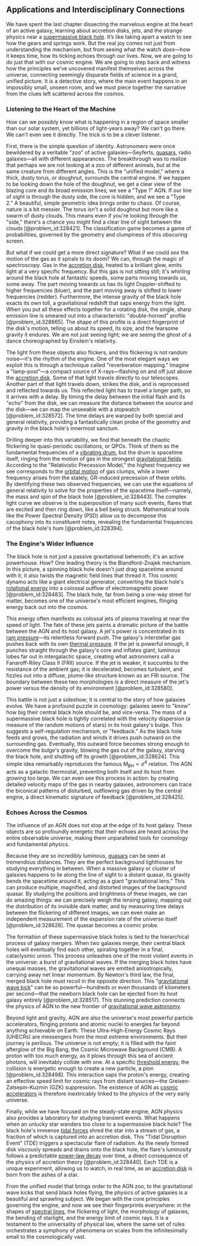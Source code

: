 ## Applications and Interdisciplinary Connections

We have spent the last chapter dissecting the marvelous engine at the heart of an active galaxy, learning about accretion disks, jets, and the strange physics near a [supermassive black hole](@article_id:159462). It’s like taking apart a watch to see how the gears and springs work. But the real joy comes not just from understanding the mechanism, but from seeing what the watch *does*—how it keeps time, how its ticking echoes through our lives. Now, we are going to do just that with our cosmic engine. We are going to step back and witness how the principles we’ve uncovered manifest themselves across the universe, connecting seemingly disparate fields of science in a grand, unified picture. It is a detective story, where the main event happens in an impossibly small, unseen room, and we must piece together the narrative from the clues left scattered across the cosmos.

### Listening to the Heart of the Machine

How can we possibly know what is happening in a region of space smaller than our solar system, yet billions of light-years away? We can't go there. We can't even see it directly. The trick is to be a clever listener.

First, there is the simple question of identity. Astronomers were once bewildered by a veritable "zoo" of active galaxies—Seyferts, [quasars](@article_id:158727), radio galaxies—all with different appearances. The breakthrough was to realize that perhaps we are not looking at a zoo of different animals, but at the same creature from different angles. This is the "unified model," where a thick, dusty torus, or doughnut, surrounds the central engine. If we happen to be looking down the hole of the doughnut, we get a clear view of the blazing core and its broad emission lines; we see a "Type 1" AGN. If our line of sight is through the dusty side, the core is hidden, and we see a "Type 2." A beautiful, simple geometric idea brings order to chaos. Of course, nature is a bit messier. The torus isn't a solid doughnut but more like a swarm of dusty clouds. This means even if you're looking through the "side," there's a chance you might find a clear line of sight between the clouds [@problem_id:328421]. The classification game becomes a game of probabilities, governed by the geometry and clumpiness of this obscuring screen.

But what if we could get a more direct signature? What if we could *see* the motion of the gas as it spirals to its doom? We can, through the magic of spectroscopy. Gas in the [accretion disk](@article_id:159110), heated to a brilliant glow, emits light at a very specific frequency. But this gas is not sitting still; it's whirling around the black hole at fantastic speeds, some parts moving towards us, some away. The part moving towards us has its light Doppler-shifted to higher frequencies (bluer), and the part moving away is shifted to lower frequencies (redder). Furthermore, the intense gravity of the black hole exacts its own toll, a gravitational redshift that saps energy from the light. When you put all these effects together for a rotating disk, the single, sharp emission line is smeared out into a characteristic "double-horned" profile [@problem_id:328665]. The shape of this profile is a direct fingerprint of the disk's motion, telling us about its speed, its size, and the fearsome gravity it endures. We are not just seeing light; we are seeing the ghost of a dance choreographed by Einstein's relativity.

The light from these objects also flickers, and this flickering is not random noise—it's the rhythm of the engine. One of the most elegant ways we exploit this is through a technique called "reverberation mapping." Imagine a "lamp-post"—a compact source of X-rays—flashing on and off just above the [accretion disk](@article_id:159110). Some of that light travels directly to our telescopes. Another part of that light travels down, strikes the disk, and is reprocessed and reflected towards us. This reflected light has to travel a longer path, so it arrives with a delay. By timing the delay between the initial flash and its "echo" from the disk, we can measure the distance between the source and the disk—we can map the unseeable with a stopwatch [@problem_id:328572]. The time delays are warped by both special and general relativity, providing a fantastically clean probe of the geometry and gravity in the black hole's innermost sanctum.

Drilling deeper into this variability, we find that beneath the chaotic flickering lie quasi-periodic oscillations, or QPOs. Think of them as the fundamental frequencies of a [vibrating drum](@article_id:176713), but the drum is spacetime itself, ringing from the motion of gas in the strongest [gravitational fields](@article_id:190807). According to the "Relativistic Precession Model," the highest frequency we see corresponds to the [orbital motion](@article_id:162362) of gas clumps, while a lower frequency arises from the stately, GR-induced precession of these orbits. By identifying these two observed frequencies, we can use the equations of general relativity to solve for the properties of the spacetime itself—namely, the mass and spin of the black hole [@problem_id:328443]. The complex light curve we observe is the superposition of many such events, flares that are excited and then ring down, like a bell being struck. Mathematical tools like the Power Spectral Density (PSD) allow us to decompose this cacophony into its constituent notes, revealing the fundamental frequencies of the black hole's hum [@problem_id:328394].

### The Engine's Wider Influence

The black hole is not just a passive gravitational behemoth; it's an active powerhouse. How? One leading theory is the Blandford-Znajek mechanism. In this picture, a spinning black hole doesn't just drag spacetime around with it; it also twists the magnetic field lines that thread it. This cosmic dynamo acts like a giant electrical generator, converting the black hole's [rotational energy](@article_id:160168) into a colossal outflow of electromagnetic power [@problem_id:328483]. The black hole, far from being a one-way street for matter, becomes one of the universe's most efficient engines, flinging energy back out into the cosmos.

This energy often manifests as colossal jets of plasma traveling at near the speed of light. The fate of these jets paints a dramatic picture of the battle between the AGN and its host galaxy. A jet's power is concentrated in its [ram pressure](@article_id:194438)—its relentless forward push. The galaxy's interstellar gas pushes back with its own [thermal pressure](@article_id:202267). If the jet is powerful enough, it punches straight through the galaxy's core and inflates giant, luminous lobes far out in intergalactic space, creating what astronomers call a Fanaroff-Riley Class II (FRII) source. If the jet is weaker, it succumbs to the resistance of the ambient gas; it is decelerated, becomes turbulent, and fizzles out into a diffuse, plume-like structure known as an FRI source. The boundary between these two morphologies is a direct measure of the jet's power versus the density of its environment [@problem_id:328580].

This battle is not just a sideshow; it is central to the story of how galaxies evolve. We have a profound puzzle in cosmology: galaxies seem to "know" how big their central black hole should be, and vice-versa. The mass of a supermassive black hole is tightly correlated with the velocity dispersion (a measure of the random motions of stars) in its host galaxy's bulge. This suggests a self-regulation mechanism, or "feedback." As the black hole feeds and grows, the radiation and winds it drives push outward on the surrounding gas. Eventually, this outward force becomes strong enough to overcome the bulge's gravity, blowing the gas out of the galaxy, starving the black hole, and shutting off its growth [@problem_id:328624]. This simple idea remarkably reproduces the famous $M_{\text{BH}} \propto \sigma^4$ relation. The AGN acts as a galactic thermostat, preventing both itself and its host from growing too large. We can even see this process in action: by creating detailed velocity maps of the gas in nearby galaxies, astronomers can trace the biconical patterns of disturbed, outflowing gas driven by the central engine, a direct kinematic signature of feedback [@problem_id:328425].

### Echoes Across the Cosmos

The influence of an AGN does not stop at the edge of its host galaxy. These objects are so profoundly energetic that their echoes are heard across the entire observable universe, making them unparalleled tools for cosmology and fundamental physics.

Because they are so incredibly luminous, [quasars](@article_id:158727) can be seen at tremendous distances. They are the perfect background lighthouses for studying everything in between. When a massive galaxy or cluster of galaxies happens to lie along the line of sight to a distant quasar, its gravity bends the spacetime around it, acting as a giant "gravitational lens." This can produce multiple, magnified, and distorted images of the background quasar. By studying the positions and brightness of these images, we can do amazing things: we can precisely weigh the lensing galaxy, mapping out the distribution of its invisible dark matter, and by measuring time delays between the flickering of different images, we can even make an independent measurement of the expansion rate of the universe itself [@problem_id:328628]. The quasar becomes a cosmic probe.

The formation of these supermassive black holes is tied to the hierarchical process of galaxy mergers. When two galaxies merge, their central black holes will eventually find each other, spiraling together in a final, cataclysmic union. This process unleashes one of the most violent events in the universe: a burst of gravitational waves. If the merging black holes have unequal masses, the gravitational waves are emitted anisotropically, carrying away net linear momentum. By Newton's third law, the final, merged black hole must recoil in the opposite direction. This "[gravitational wave kick](@article_id:186945)" can be so powerful—hundreds or even thousands of kilometers per second—that the newborn black hole can be ejected from its host galaxy entirely [@problem_id:328517]. This stunning prediction connects the physics of AGN to the new frontier of [gravitational wave astronomy](@article_id:143840).

Beyond light and gravity, AGN are also the universe's most powerful particle accelerators, flinging protons and atomic nuclei to energies far beyond anything achievable on Earth. These Ultra-High-Energy Cosmic Rays (UHECRs) are messengers from the most extreme environments. But their journey is perilous. The universe is not empty; it is filled with the faint afterglow of the Big Bang, the Cosmic Microwave Background (CMB). A proton with too much energy, as it plows through this sea of ancient photons, will inevitably collide with one. At a specific [threshold energy](@article_id:270953), the collision is energetic enough to create a new particle, a pion [@problem_id:328498]. This interaction saps the proton's energy, creating an effective speed limit for cosmic rays from distant sources—the Greisen-Zatsepin-Kuzmin (GZK) suppression. The existence of AGN as [cosmic accelerators](@article_id:273800) is therefore inextricably linked to the physics of the very early universe.

Finally, while we have focused on the steady-state engine, AGN physics also provides a laboratory for studying transient events. What happens when an unlucky star wanders too close to a supermassive black hole? The black hole's immense [tidal forces](@article_id:158694) shred the star into a stream of gas, a fraction of which is captured into an accretion disk. This "Tidal Disruption Event" (TDE) triggers a spectacular flare of radiation. As the newly formed disk viscously spreads and drains onto the black hole, the flare's luminosity follows a predictable [power-law decay](@article_id:261733) over time, a direct consequence of the physics of accretion theory [@problem_id:328440]. Each TDE is a unique experiment, allowing us to watch, in real time, as an [accretion disk](@article_id:159110) is born from the ashes of a star.

From the unified model that brings order to the AGN zoo, to the gravitational wave kicks that send black holes flying, the physics of active galaxies is a beautiful and sprawling subject. We began with the core principles governing the engine, and now we see their fingerprints everywhere: in the shapes of [spectral lines](@article_id:157081), the flickering of light, the morphology of galaxies, the bending of starlight, and the energy limit of cosmic rays. It is a testament to the universality of physical law, where the same set of rules orchestrates a symphony of phenomena on scales from the infinitesimally small to the cosmologically vast.